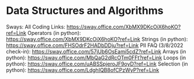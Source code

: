 # Data Structures and Algorithms

Sways:
All Coding Links: https://sway.office.com/XbMX9DKcOiX6hoKO?ref=Link
Operators (in python): https://sway.office.com/XbMX9DKcOiX6hoKO?ref=Link
Strings (in python): https://sway.office.com/FHSOdrF2HADbDDju?ref=Link
PII FAQ (3/8/2022 check-in): https://sway.office.com/57jUb6OsEami5cdZ?ref=Link
Arrays (in python): https://sway.office.com/MbQaG2dRcOTm0FFt?ref=Link
Loops (in python): https://sway.office.com/uABSSpjeroJF9oyD?ref=Link
Selection (in python): https://sway.office.com/LdghIQB8ofCPzWyP?ref=Link